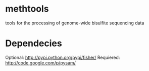 methtools
=========

tools for the processing of genome-wide bisulfite sequencing data


Dependecies
===========

Optional: http://pypi.python.org/pypi/fisher/
Requiered: http://code.google.com/p/pysam/
